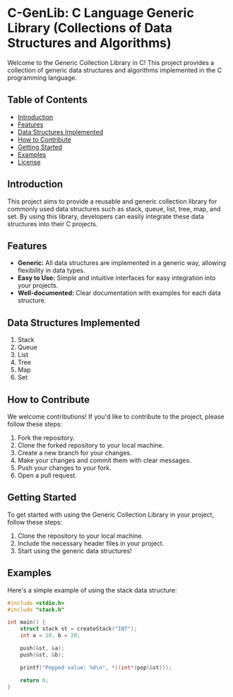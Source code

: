 # C-GenLib: C Language Generic Library (Collections of Data Structures and Algorithms)

Welcome to the Generic Collection Library in C! This project provides a collection of generic data structures and algorithms implemented in the C programming language.

## Table of Contents

- [Introduction](#introduction)
- [Features](#features)
- [Data Structures Implemented](#data-structures-implemented)
- [How to Contribute](#how-to-contribute)
- [Getting Started](#getting-started)
- [Examples](#examples)
- [License](#license)

##  Introduction

This project aims to provide a reusable and generic collection library for commonly used data structures such as stack, queue, list, tree, map, and set. By using this library, developers can easily integrate these data structures into their C projects.

##  Features

- **Generic:** All data structures are implemented in a generic way, allowing flexibility in data types.
- **Easy to Use:** Simple and intuitive interfaces for easy integration into your projects.
- **Well-documented:** Clear documentation with examples for each data structure.

##  Data Structures Implemented

1. Stack
2. Queue
3. List
4. Tree
5. Map
6. Set

##  How to Contribute

We welcome contributions! If you'd like to contribute to the project, please follow these steps:

1. Fork the repository.
2. Clone the forked repository to your local machine.
3. Create a new branch for your changes.
4. Make your changes and commit them with clear messages.
5. Push your changes to your fork.
6. Open a pull request.

##  Getting Started

To get started with using the Generic Collection Library in your project, follow these steps:

1. Clone the repository to your local machine.
2. Include the necessary header files in your project.
3. Start using the generic data structures!

##  Examples

Here's a simple example of using the stack data structure:

```c
#include <stdio.h>
#include "stack.h"

int main() {
    struct stack st = createStack("INT");
    int a = 10, b = 20;

    push(&st, &a);
    push(&st, &b);

    printf("Popped value: %d\n", *((int*)pop(&st)));

    return 0;
}

